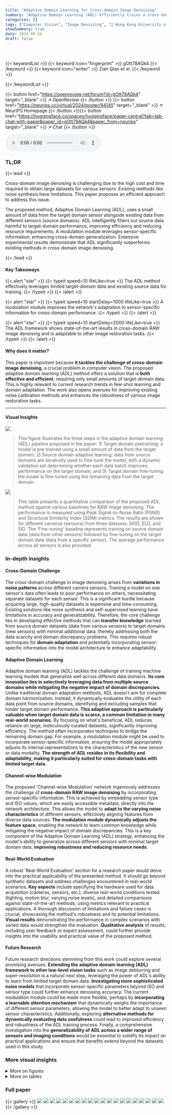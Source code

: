 ```yaml
---
title: "Adaptive Domain Learning for Cross-domain Image Denoising"
summary: "Adaptive Domain Learning (ADL) efficiently trains a cross-domain RAW image denoising model using limited target data and existing source data by intelligently discarding harmful source data and levera..."
categories: []
tags: ["Computer Vision", "Image Denoising", "🏢 Hong Kong University of Science and Technology",]
showSummary: true
date: 2024-09-26
draft: false
---
```


<br>

{{< keywordList >}}
{{< keyword icon="fingerprint" >}} gOtt78AQk4 {{< /keyword >}}
{{< keyword icon="writer" >}} Zian Qian et el. {{< /keyword >}}
 
{{< /keywordList >}}

{{< button href="https://openreview.net/forum?id=gOtt78AQk4" target="_blank" >}}
↗ OpenReview
{{< /button >}}
{{< button href="https://neurips.cc/virtual/2024/poster/94145" target="_blank" >}}
↗ NeurIPS Homepage
{{< /button >}}{{< button href="https://huggingface.co/spaces/huggingface/paper-central?tab=tab-chat-with-paper&paper_id=gOtt78AQk4&paper_from=neurips" target="_blank" >}}
↗ Chat
{{< /button >}}



<audio controls>
    <source src="https://ai-paper-reviewer.com/gOtt78AQk4/podcast.wav" type="audio/wav">
    Your browser does not support the audio element.
</audio>


### TL;DR


{{< lead >}}

Cross-domain image denoising is challenging due to the high cost and time required to obtain large datasets for various sensors.  Existing methods like noise synthesis have limitations. This paper proposes an efficient approach to address this issue. 

The proposed method, Adaptive Domain Learning (ADL), uses a small amount of data from the target domain sensor alongside existing data from different sensors (source domains).  ADL intelligently filters out source data harmful to target-domain performance, improving efficiency and reducing resource requirements. A modulation module leverages sensor-specific information, enhancing cross-domain generalization.  Extensive experimental results demonstrate that ADL significantly outperforms existing methods in cross-domain image denoising.

{{< /lead >}}


#### Key Takeaways

{{< alert "star" >}}
{{< typeit speed=10 lifeLike=true >}} The ADL method effectively leverages limited target-domain data and existing source data for training. {{< /typeit >}}
{{< /alert >}}

{{< alert "star" >}}
{{< typeit speed=10 startDelay=1000 lifeLike=true >}} A modulation module improves the network's adaptation to sensor-specific information for cross-domain performance. {{< /typeit >}}
{{< /alert >}}

{{< alert "star" >}}
{{< typeit speed=10 startDelay=2000 lifeLike=true >}} The ADL framework shows state-of-the-art results in cross-domain RAW image denoising and is adaptable to other image restoration tasks. {{< /typeit >}}
{{< /alert >}}

#### Why does it matter?
This paper is important because **it tackles the challenge of cross-domain image denoising**, a crucial problem in computer vision.  The proposed adaptive domain learning (ADL) method offers a solution that is **both effective and efficient**, requiring only small amounts of target-domain data. This is highly relevant to current research trends in few-shot learning and domain adaptation.  The work also opens avenues for improving existing noise calibration methods and enhances the robustness of various image restoration tasks.

------
#### Visual Insights



![](https://ai-paper-reviewer.com/gOtt78AQk4/figures_2_1.jpg)

> This figure illustrates the three steps in the adaptive domain learning (ADL) pipeline proposed in the paper: 1) Target domain pretraining: a model is pre-trained using a small amount of data from the target domain; 2) Source domain adaptive learning: data from source domains are iteratively used to fine-tune the model, with a dynamic validation set determining whether each data batch improves performance on the target domain; and 3) Target domain fine-tuning: the model is fine-tuned using the remaining data from the target domain.





![](https://ai-paper-reviewer.com/gOtt78AQk4/tables_6_1.jpg)

> This table presents a quantitative comparison of the proposed ADL method against various baselines for RAW image denoising.  The performance is measured using Peak Signal-to-Noise Ratio (PSNR) and Structural Similarity Index (SSIM) metrics.  The results are shown for different cameras (sensors) from three datasets: SIDD, ELD, and SID.  The 'Fine-tuning' baseline represents training on source domain data (data from other sensors) followed by fine-tuning on the target domain data (data from a specific sensor).  The average performance across all sensors is also provided.





### In-depth insights


#### Cross-Domain Challenge
The cross-domain challenge in image denoising arises from **variations in noise patterns** across different camera sensors.  Training a model on one sensor's data often leads to poor performance on others, necessitating separate datasets for each sensor. This is a significant hurdle because acquiring large, high-quality datasets is expensive and time-consuming.  Existing solutions like noise synthesis and self-supervised learning have limitations in accuracy and generalizability.  Therefore, the core challenge lies in developing effective methods that can **transfer knowledge** learned from source domain datasets (data from various sensors) to target domains (new sensors) with minimal additional data, thereby addressing both the data scarcity and domain discrepancy problems. This requires robust techniques for **domain adaptation** and potentially incorporating sensor-specific information into the model architecture to enhance adaptability.

#### Adaptive Domain Learning
Adaptive domain learning (ADL) tackles the challenge of training machine learning models that generalize well across different data domains.  **Its core innovation lies in selectively leveraging data from multiple source domains while mitigating the negative impact of domain discrepancies**.  Unlike traditional domain adaptation methods, ADL doesn't aim for complete domain harmonization. Instead, it dynamically evaluates the utility of each data point from source domains, identifying and excluding samples that hinder target domain performance. **This adaptive approach is particularly valuable when target domain data is scarce, a common limitation in many real-world scenarios.** By focusing on what's beneficial, ADL reduces reliance on large, meticulously curated datasets, significantly improving efficiency.  The method often incorporates techniques to bridge the remaining domain gap. For example, a modulation module might be used to incorporate sensor-specific information, ensuring the model appropriately adjusts its internal representations to the characteristics of the new sensor or data modality. **The strength of ADL resides in its flexibility and adaptability, making it particularly suited for cross-domain tasks with limited target data.**

#### Channel-wise Modulation
The proposed 'Channel-wise Modulation' network ingeniously addresses the challenge of **cross-domain RAW image denoising** by incorporating sensor-specific information.  This is achieved by embedding sensor type and ISO values, which are easily accessible metadata, directly into the network architecture.  This allows the model to **adapt to the varying noise characteristics** of different sensors, effectively aligning features from diverse data sources. **The modulation module dynamically adjusts the feature space**, enabling the network to learn common knowledge while mitigating the negative impact of domain discrepancies. This is a key component of the Adaptive Domain Learning (ADL) strategy, enhancing the model's ability to generalize across different sensors with minimal target domain data, **improving robustness and reducing resource needs**.

#### Real-World Evaluation
A robust 'Real-World Evaluation' section for a research paper would delve into the practical applicability of the presented method.  It should go beyond synthetic datasets and address challenges encountered in real-world scenarios. **Key aspects** include specifying the hardware used for data acquisition (cameras, sensors, etc.), diverse real-world conditions tested (lighting, motion blur, varying noise levels), and detailed comparisons against state-of-the-art methods, using metrics relevant to practical applications.  A thorough discussion of limitations and failure cases is crucial, showcasing the method's robustness and its potential limitations.  **Visual results** demonstrating the performance in complex scenarios with varied data would strengthen the evaluation.  **Qualitative analysis** of results, including user feedback or expert assessment, could further provide insights into the usability and practical value of the proposed method.

#### Future Research
Future research directions stemming from this work could explore several promising avenues. **Extending the adaptive domain learning (ADL) framework to other low-level vision tasks** such as image deblurring and super-resolution is a natural next step, leveraging the power of ADL's ability to learn from limited target domain data.  **Investigating more sophisticated noise models** that incorporate sensor-specific parameters beyond ISO and sensor type could further enhance denoising accuracy.  The current modulation module could be made more flexible, perhaps by **incorporating a learnable attention mechanism** that dynamically weighs the importance of different sensor parameters, allowing the model to better adapt to unseen sensor characteristics.  Additionally, exploring **alternative methods for dynamically evaluating data usefulness** could lead to improved efficiency and robustness of the ADL training process. Finally, a comprehensive investigation into the **generalizability of ADL across a wider range of sensors and imaging conditions** would be essential to solidify its impact on practical applications and ensure that benefits extend beyond the datasets used in this study.


### More visual insights

<details>
<summary>More on figures
</summary>


![](https://ai-paper-reviewer.com/gOtt78AQk4/figures_5_1.jpg)

> This figure showcases a comparison of error maps between the proposed method and two other state-of-the-art approaches (Blind2Unblind and Transfer Learning) on two different datasets (SIDD and SID).  The error maps visually represent the difference between the ground truth images and the denoised images produced by each method. The results show that the proposed method produces images with significantly fewer errors and less noise compared to the other two methods, indicating its superior performance in cross-domain image denoising.


![](https://ai-paper-reviewer.com/gOtt78AQk4/figures_8_1.jpg)

> The figure shows the ablation study of the size of the validation set.  It compares the performance of the proposed adaptive domain learning (ADL) method against a baseline (fine-tuning) and variations of ADL.  Specifically, it shows the impact of removing different components of ADL (division of ISO, data shuffling, and dynamic validation set) on the PSNR across different sizes of the target domain dataset. The results demonstrate that the dynamic validation set is crucial for preventing overfitting, especially when only a small amount of target domain data is available. The graphs shows PSNR (dB) against the size of the target domain data for Sony and G4 sensors.


![](https://ai-paper-reviewer.com/gOtt78AQk4/figures_13_1.jpg)

> This figure shows heatmaps visualizing the contribution of data from different source domains (sensors) to the training of the target domain model over epochs. Each cell's color intensity represents the percentage contribution of a specific sensor's data to the target domain's model at a particular epoch.  The heatmaps illustrate how the ADL algorithm selectively uses data from different sensors to effectively train the target domain's model, adapting to each sensor's unique characteristics and data distribution. (a) shows this for sensor G4 in the SIDD dataset, and (b) for sensor Sony in the SID dataset.


![](https://ai-paper-reviewer.com/gOtt78AQk4/figures_15_1.jpg)

> This figure compares the error maps of the proposed method against two state-of-the-art methods (Blind2Unblind [41] and Transfer learning [17]) on two datasets (SIDD and SID).  Each row shows results from a different dataset.  The error maps visually represent the difference between the denoised images produced by each method and the ground truth images. The brighter the color in an error map, the greater the error.  This visualization shows that the proposed method produces denoised images with significantly lower errors (less bright colors) compared to the other two methods.


![](https://ai-paper-reviewer.com/gOtt78AQk4/figures_15_2.jpg)

> This figure illustrates the channel-wise modulation network architecture.  Sensor-specific metadata (sensor type and ISO) is input into a Multi-Layer Perceptron (MLP). The MLP outputs channel-wise scaling (γ) and shifting (β) parameters. These parameters modulate the convolutional feature maps (F) to produce adjusted feature maps (F') that are better adapted to sensor-specific noise characteristics.


![](https://ai-paper-reviewer.com/gOtt78AQk4/figures_16_1.jpg)

> This figure shows a qualitative comparison of the proposed method against a baseline fine-tuning approach on image deblurring and dehazing tasks.  The results suggest that the proposed method produces clearer and more detailed images compared to the fine-tuning method.  Two example images are shown for each task (deblurring and dehazing) showing input, fine-tuned, and proposed method results, respectively. The enhanced clarity in the output of the proposed method is visually evident.


![](https://ai-paper-reviewer.com/gOtt78AQk4/figures_16_2.jpg)

> This figure shows the ablation study on the impact of the validation set size on the model performance. It compares the SSIM (structural similarity index metric) scores achieved by four different model training approaches with varying sizes of the target domain dataset and validation set: the proposed approach ('Ours'), the approach without diversity in ISO ('W/O div ISO'), the approach without shuffling data ('W/O shuffle'), and a simple fine-tuning approach.  The results clearly indicate that using a dynamic validation set, as proposed by the authors, is crucial in mitigating overfitting when limited target domain data is available.


</details>




<details>
<summary>More on tables
</summary>


![](https://ai-paper-reviewer.com/gOtt78AQk4/tables_6_2.jpg)
> This table presents a quantitative comparison of the proposed ADL method against several baseline methods for RAW image denoising.  The comparison is done using Peak Signal-to-Noise Ratio (PSNR) and Structural Similarity Index (SSIM) metrics.  The results are shown for five different smartphone cameras (SIDD dataset), two DSLR cameras (ELD dataset), and two other DSLR cameras (SID dataset), highlighting the performance across various sensors and lighting conditions. The 'Fine-tuning' row indicates the results when training on the source domain and then fine-tuning on the target domain data, providing a baseline for comparison against ADL. The camera names in the first column represent which camera's data is used as the target domain during training.

![](https://ai-paper-reviewer.com/gOtt78AQk4/tables_7_1.jpg)
> This table presents a quantitative comparison of the proposed ADL method against several baseline methods for RAW image denoising. The comparison is performed on three datasets: SIDD, ELD, and SID, each captured by different types of cameras (smartphones and DSLRs).  The table shows the PSNR and SSIM values achieved by each method on different sensors. The 'Fine-tuning' row indicates the performance when a model is first trained on source domain data (data from other sensors) and then fine-tuned on the target domain data.  The camera name in the first column indicates which sensor's data was used as the target domain in that particular experiment.

![](https://ai-paper-reviewer.com/gOtt78AQk4/tables_7_2.jpg)
> This table compares the performance of the proposed ADL method to a calibration-based method (Led [16]) and a non-calibration method.  The comparison is done using both single-sensor fine-tuning (using only data from the corresponding sensor) and multi-sensor fine-tuning (using data from all sensors in the dataset).  PSNR values are shown, while SSIM values are included in the supplementary materials.

![](https://ai-paper-reviewer.com/gOtt78AQk4/tables_8_1.jpg)
> This table presents a quantitative comparison of the proposed ADL method against various baselines on three datasets: SIDD, ELD, and SID.  The datasets contain RAW image data captured under different conditions (normal light, extremely low light) by different types of cameras (smartphones, DSLRs).  The results are reported in terms of Peak Signal-to-Noise Ratio (PSNR) and Structural Similarity Index (SSIM), two common image quality metrics. The table shows that ADL consistently outperforms the baselines, demonstrating its effectiveness in cross-domain RAW image denoising.

![](https://ai-paper-reviewer.com/gOtt78AQk4/tables_9_1.jpg)
> This table presents the ablation study results on ELD and SID datasets, evaluating the impact of different components of the proposed adaptive domain learning (ADL) method.  Each row shows PSNR/SSIM values obtained by removing one or more components (ADL, ISO modulation, sensor type modulation, target domain pretraining, dynamic validation set) from the full method. This allows assessing the individual contribution of each component to the overall performance.

![](https://ai-paper-reviewer.com/gOtt78AQk4/tables_9_2.jpg)
> This table shows a comparison of Peak Signal-to-Noise Ratio (PSNR) and Structural Similarity Index (SSIM) values obtained using different methods.  It compares the performance of Adaptive Domain Learning (ADL) against a naive fine-tuning approach on various datasets. The datasets include a base set and two synthetic 'harmful' datasets: one with different light conditions (Harmfull) and one with misaligned input/ground truth data (Harmful2). The results demonstrate how ADL handles the presence of harmful data during training.

![](https://ai-paper-reviewer.com/gOtt78AQk4/tables_14_1.jpg)
> This table compares the performance of the proposed method against other methods (direct and fine-tuning) for image deblurring and dehazing tasks using the GoPro dataset. It shows that the proposed adaptive domain learning method outperforms the other methods, especially for dehazing.

![](https://ai-paper-reviewer.com/gOtt78AQk4/tables_14_2.jpg)
> This table presents the quantitative results of the proposed ADL method compared against several baselines using PSNR and SSIM metrics on three datasets: SIDD, ELD, and SID.  The results are broken down by camera sensor (target domain) and include results for fine-tuning and the ADL method.  Higher PSNR and SSIM scores indicate better performance.

</details>




### Full paper

{{< gallery >}}
<img src="https://ai-paper-reviewer.com/gOtt78AQk4/1.png" class="grid-w50 md:grid-w33 xl:grid-w25" />
<img src="https://ai-paper-reviewer.com/gOtt78AQk4/2.png" class="grid-w50 md:grid-w33 xl:grid-w25" />
<img src="https://ai-paper-reviewer.com/gOtt78AQk4/3.png" class="grid-w50 md:grid-w33 xl:grid-w25" />
<img src="https://ai-paper-reviewer.com/gOtt78AQk4/4.png" class="grid-w50 md:grid-w33 xl:grid-w25" />
<img src="https://ai-paper-reviewer.com/gOtt78AQk4/5.png" class="grid-w50 md:grid-w33 xl:grid-w25" />
<img src="https://ai-paper-reviewer.com/gOtt78AQk4/6.png" class="grid-w50 md:grid-w33 xl:grid-w25" />
<img src="https://ai-paper-reviewer.com/gOtt78AQk4/7.png" class="grid-w50 md:grid-w33 xl:grid-w25" />
<img src="https://ai-paper-reviewer.com/gOtt78AQk4/8.png" class="grid-w50 md:grid-w33 xl:grid-w25" />
<img src="https://ai-paper-reviewer.com/gOtt78AQk4/9.png" class="grid-w50 md:grid-w33 xl:grid-w25" />
<img src="https://ai-paper-reviewer.com/gOtt78AQk4/10.png" class="grid-w50 md:grid-w33 xl:grid-w25" />
<img src="https://ai-paper-reviewer.com/gOtt78AQk4/11.png" class="grid-w50 md:grid-w33 xl:grid-w25" />
<img src="https://ai-paper-reviewer.com/gOtt78AQk4/12.png" class="grid-w50 md:grid-w33 xl:grid-w25" />
<img src="https://ai-paper-reviewer.com/gOtt78AQk4/13.png" class="grid-w50 md:grid-w33 xl:grid-w25" />
<img src="https://ai-paper-reviewer.com/gOtt78AQk4/14.png" class="grid-w50 md:grid-w33 xl:grid-w25" />
<img src="https://ai-paper-reviewer.com/gOtt78AQk4/15.png" class="grid-w50 md:grid-w33 xl:grid-w25" />
<img src="https://ai-paper-reviewer.com/gOtt78AQk4/16.png" class="grid-w50 md:grid-w33 xl:grid-w25" />
<img src="https://ai-paper-reviewer.com/gOtt78AQk4/17.png" class="grid-w50 md:grid-w33 xl:grid-w25" />
<img src="https://ai-paper-reviewer.com/gOtt78AQk4/18.png" class="grid-w50 md:grid-w33 xl:grid-w25" />
<img src="https://ai-paper-reviewer.com/gOtt78AQk4/19.png" class="grid-w50 md:grid-w33 xl:grid-w25" />
<img src="https://ai-paper-reviewer.com/gOtt78AQk4/20.png" class="grid-w50 md:grid-w33 xl:grid-w25" />
{{< /gallery >}}